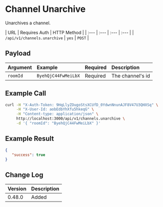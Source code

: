 # Channel Unarchive

Unarchives a channel.

| URL | Requires Auth | HTTP Method |
| :--- | :--- | :--- | :--- |
| `/api/v1/channels.unarchive` | `yes` | `POST` |

## Payload

| Argument | Example | Required | Description |
| :--- | :--- | :--- | :--- |
| `roomId` | `ByehQjC44FwMeiLbX` | Required | The channel's id |

## Example Call

```bash
curl -H "X-Auth-Token: 9HqLlyZOugoStsXCUfD_0YdwnNnunAJF8V47U3QHXSq" \
     -H "X-User-Id: aobEdbYhXfu5hkeqG" \
     -H "Content-type: application/json" \
     http://localhost:3000/api/v1/channels.unarchive \
     -d '{ "roomId": "ByehQjC44FwMeiLbX" }'
```

## Example Result

```json
{
   "success": true
}
```

## Change Log

| Version | Description |
| :--- | :--- |
| 0.48.0 | Added |
